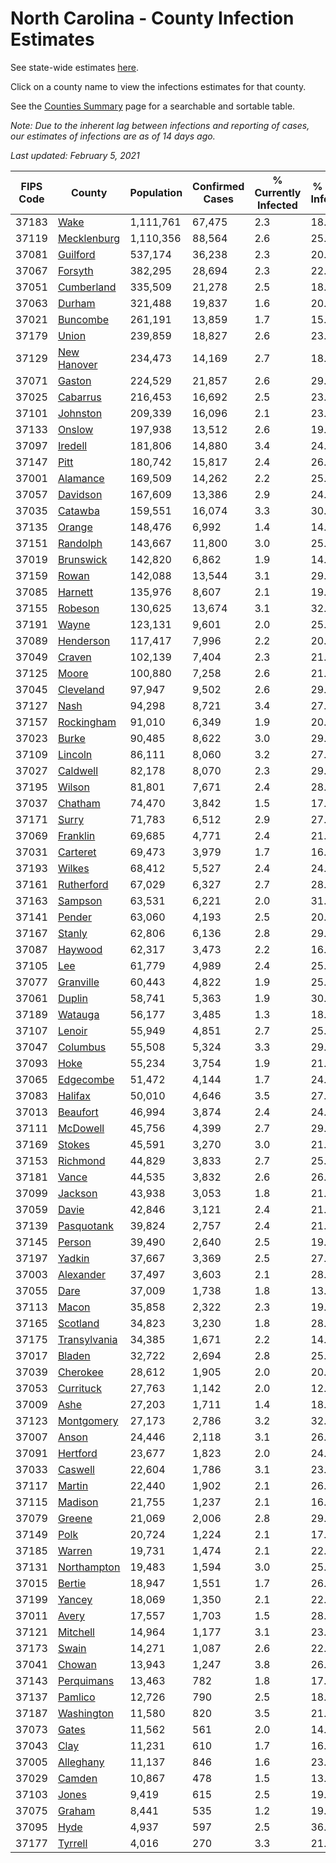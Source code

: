 # North Carolina - County Infection Estimates

See state-wide estimates [here](/infections/us-nc).

Click on a county name to view the infections estimates for that county.

See the [Counties Summary](/infections/summary-counties) page for a searchable and sortable table.

*Note: Due to the inherent lag between infections and reporting of cases, our estimates of infections are as of 14 days ago.*

*Last updated: February 5, 2021*

|   FIPS Code |                       County |   Population |   Confirmed Cases |   % Currently Infected |   % Total Infected |
|-------------|------------------------------|--------------|-------------------|------------------------|--------------------|
|       37183 |                 [Wake](wake) |    1,111,761 |            67,475 |                    2.3 |               18.4 |
|       37119 |   [Mecklenburg](mecklenburg) |    1,110,356 |            88,564 |                    2.6 |               25.1 |
|       37081 |         [Guilford](guilford) |      537,174 |            36,238 |                    2.3 |               20.4 |
|       37067 |           [Forsyth](forsyth) |      382,295 |            28,694 |                    2.3 |               22.9 |
|       37051 |     [Cumberland](cumberland) |      335,509 |            21,278 |                    2.5 |               18.9 |
|       37063 |             [Durham](durham) |      321,488 |            19,837 |                    1.6 |               20.1 |
|       37021 |         [Buncombe](buncombe) |      261,191 |            13,859 |                    1.7 |               15.8 |
|       37179 |               [Union](union) |      239,859 |            18,827 |                    2.6 |               23.9 |
|       37129 |   [New Hanover](new-hanover) |      234,473 |            14,169 |                    2.7 |               18.2 |
|       37071 |             [Gaston](gaston) |      224,529 |            21,857 |                    2.6 |               29.5 |
|       37025 |         [Cabarrus](cabarrus) |      216,453 |            16,692 |                    2.5 |               23.2 |
|       37101 |         [Johnston](johnston) |      209,339 |            16,096 |                    2.1 |               23.4 |
|       37133 |             [Onslow](onslow) |      197,938 |            13,512 |                    2.6 |               19.9 |
|       37097 |           [Iredell](iredell) |      181,806 |            14,880 |                    3.4 |               24.1 |
|       37147 |                 [Pitt](pitt) |      180,742 |            15,817 |                    2.4 |               26.5 |
|       37001 |         [Alamance](alamance) |      169,509 |            14,262 |                    2.2 |               25.5 |
|       37057 |         [Davidson](davidson) |      167,609 |            13,386 |                    2.9 |               24.1 |
|       37035 |           [Catawba](catawba) |      159,551 |            16,074 |                    3.3 |               30.1 |
|       37135 |             [Orange](orange) |      148,476 |             6,992 |                    1.4 |               14.9 |
|       37151 |         [Randolph](randolph) |      143,667 |            11,800 |                    3.0 |               25.2 |
|       37019 |       [Brunswick](brunswick) |      142,820 |             6,862 |                    1.9 |               14.4 |
|       37159 |               [Rowan](rowan) |      142,088 |            13,544 |                    3.1 |               29.1 |
|       37085 |           [Harnett](harnett) |      135,976 |             8,607 |                    2.1 |               19.1 |
|       37155 |           [Robeson](robeson) |      130,625 |            13,674 |                    3.1 |               32.5 |
|       37191 |               [Wayne](wayne) |      123,131 |             9,601 |                    2.0 |               25.4 |
|       37089 |       [Henderson](henderson) |      117,417 |             7,996 |                    2.2 |               20.8 |
|       37049 |             [Craven](craven) |      102,139 |             7,404 |                    2.3 |               21.6 |
|       37125 |               [Moore](moore) |      100,880 |             7,258 |                    2.6 |               21.9 |
|       37045 |       [Cleveland](cleveland) |       97,947 |             9,502 |                    2.6 |               29.2 |
|       37127 |                 [Nash](nash) |       94,298 |             8,721 |                    3.4 |               27.1 |
|       37157 |     [Rockingham](rockingham) |       91,010 |             6,349 |                    1.9 |               20.8 |
|       37023 |               [Burke](burke) |       90,485 |             8,622 |                    3.0 |               29.6 |
|       37109 |           [Lincoln](lincoln) |       86,111 |             8,060 |                    3.2 |               27.9 |
|       37027 |         [Caldwell](caldwell) |       82,178 |             8,070 |                    2.3 |               29.6 |
|       37195 |             [Wilson](wilson) |       81,801 |             7,671 |                    2.4 |               28.9 |
|       37037 |           [Chatham](chatham) |       74,470 |             3,842 |                    1.5 |               17.5 |
|       37171 |               [Surry](surry) |       71,783 |             6,512 |                    2.9 |               27.2 |
|       37069 |         [Franklin](franklin) |       69,685 |             4,771 |                    2.4 |               21.0 |
|       37031 |         [Carteret](carteret) |       69,473 |             3,979 |                    1.7 |               16.6 |
|       37193 |             [Wilkes](wilkes) |       68,412 |             5,527 |                    2.4 |               24.8 |
|       37161 |     [Rutherford](rutherford) |       67,029 |             6,327 |                    2.7 |               28.8 |
|       37163 |           [Sampson](sampson) |       63,531 |             6,221 |                    2.0 |               31.2 |
|       37141 |             [Pender](pender) |       63,060 |             4,193 |                    2.5 |               20.0 |
|       37167 |             [Stanly](stanly) |       62,806 |             6,136 |                    2.8 |               29.8 |
|       37087 |           [Haywood](haywood) |       62,317 |             3,473 |                    2.2 |               16.4 |
|       37105 |                   [Lee](lee) |       61,779 |             4,989 |                    2.4 |               25.6 |
|       37077 |       [Granville](granville) |       60,443 |             4,822 |                    1.9 |               25.6 |
|       37061 |             [Duplin](duplin) |       58,741 |             5,363 |                    1.9 |               30.5 |
|       37189 |           [Watauga](watauga) |       56,177 |             3,485 |                    1.3 |               18.3 |
|       37107 |             [Lenoir](lenoir) |       55,949 |             4,851 |                    2.7 |               25.8 |
|       37047 |         [Columbus](columbus) |       55,508 |             5,324 |                    3.3 |               29.4 |
|       37093 |                 [Hoke](hoke) |       55,234 |             3,754 |                    1.9 |               21.2 |
|       37065 |       [Edgecombe](edgecombe) |       51,472 |             4,144 |                    1.7 |               24.7 |
|       37083 |           [Halifax](halifax) |       50,010 |             4,646 |                    3.5 |               27.2 |
|       37013 |         [Beaufort](beaufort) |       46,994 |             3,874 |                    2.4 |               24.7 |
|       37111 |         [McDowell](mcdowell) |       45,756 |             4,399 |                    2.7 |               29.3 |
|       37169 |             [Stokes](stokes) |       45,591 |             3,270 |                    3.0 |               21.0 |
|       37153 |         [Richmond](richmond) |       44,829 |             3,833 |                    2.7 |               25.6 |
|       37181 |               [Vance](vance) |       44,535 |             3,832 |                    2.6 |               26.7 |
|       37099 |           [Jackson](jackson) |       43,938 |             3,053 |                    1.8 |               21.1 |
|       37059 |               [Davie](davie) |       42,846 |             3,121 |                    2.4 |               21.8 |
|       37139 |     [Pasquotank](pasquotank) |       39,824 |             2,757 |                    2.4 |               21.1 |
|       37145 |             [Person](person) |       39,490 |             2,640 |                    2.5 |               19.4 |
|       37197 |             [Yadkin](yadkin) |       37,667 |             3,369 |                    2.5 |               27.4 |
|       37003 |       [Alexander](alexander) |       37,497 |             3,603 |                    2.1 |               28.4 |
|       37055 |                 [Dare](dare) |       37,009 |             1,738 |                    1.8 |               13.9 |
|       37113 |               [Macon](macon) |       35,858 |             2,322 |                    2.3 |               19.7 |
|       37165 |         [Scotland](scotland) |       34,823 |             3,230 |                    1.8 |               28.2 |
|       37175 | [Transylvania](transylvania) |       34,385 |             1,671 |                    2.2 |               14.3 |
|       37017 |             [Bladen](bladen) |       32,722 |             2,694 |                    2.8 |               25.5 |
|       37039 |         [Cherokee](cherokee) |       28,612 |             1,905 |                    2.0 |               20.2 |
|       37053 |       [Currituck](currituck) |       27,763 |             1,142 |                    2.0 |               12.0 |
|       37009 |                 [Ashe](ashe) |       27,203 |             1,711 |                    1.4 |               18.8 |
|       37123 |     [Montgomery](montgomery) |       27,173 |             2,786 |                    3.2 |               32.2 |
|       37007 |               [Anson](anson) |       24,446 |             2,118 |                    3.1 |               26.1 |
|       37091 |         [Hertford](hertford) |       23,677 |             1,823 |                    2.0 |               24.2 |
|       37033 |           [Caswell](caswell) |       22,604 |             1,786 |                    3.1 |               23.8 |
|       37117 |             [Martin](martin) |       22,440 |             1,902 |                    2.1 |               26.0 |
|       37115 |           [Madison](madison) |       21,755 |             1,237 |                    2.1 |               16.6 |
|       37079 |             [Greene](greene) |       21,069 |             2,006 |                    2.8 |               29.3 |
|       37149 |                 [Polk](polk) |       20,724 |             1,224 |                    2.1 |               17.9 |
|       37185 |             [Warren](warren) |       19,731 |             1,474 |                    2.1 |               22.7 |
|       37131 |   [Northampton](northampton) |       19,483 |             1,594 |                    3.0 |               25.7 |
|       37015 |             [Bertie](bertie) |       18,947 |             1,551 |                    1.7 |               26.0 |
|       37199 |             [Yancey](yancey) |       18,069 |             1,350 |                    2.1 |               22.7 |
|       37011 |               [Avery](avery) |       17,557 |             1,703 |                    1.5 |               28.8 |
|       37121 |         [Mitchell](mitchell) |       14,964 |             1,177 |                    3.1 |               23.2 |
|       37173 |               [Swain](swain) |       14,271 |             1,087 |                    2.6 |               22.8 |
|       37041 |             [Chowan](chowan) |       13,943 |             1,247 |                    3.8 |               26.6 |
|       37143 |     [Perquimans](perquimans) |       13,463 |               782 |                    1.8 |               17.7 |
|       37137 |           [Pamlico](pamlico) |       12,726 |               790 |                    2.5 |               18.5 |
|       37187 |     [Washington](washington) |       11,580 |               820 |                    3.5 |               21.4 |
|       37073 |               [Gates](gates) |       11,562 |               561 |                    2.0 |               14.5 |
|       37043 |                 [Clay](clay) |       11,231 |               610 |                    1.7 |               16.3 |
|       37005 |       [Alleghany](alleghany) |       11,137 |               846 |                    1.6 |               23.2 |
|       37029 |             [Camden](camden) |       10,867 |               478 |                    1.5 |               13.2 |
|       37103 |               [Jones](jones) |        9,419 |               615 |                    2.5 |               19.7 |
|       37075 |             [Graham](graham) |        8,441 |               535 |                    1.2 |               19.0 |
|       37095 |                 [Hyde](hyde) |        4,937 |               597 |                    2.5 |               36.0 |
|       37177 |           [Tyrrell](tyrrell) |        4,016 |               270 |                    3.3 |               21.4 |